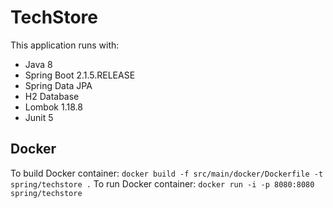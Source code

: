 # TechStore
This application runs with:
- Java 8
- Spring Boot 2.1.5.RELEASE
- Spring Data JPA
- H2 Database
- Lombok 1.18.8
- Junit 5

## Docker

To build Docker container: `docker build -f src/main/docker/Dockerfile -t spring/techstore .`
To run Docker container: `docker run -i -p 8080:8080 spring/techstore`
